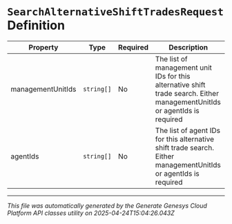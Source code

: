# `SearchAlternativeShiftTradesRequest` Definition

| Property | Type | Required | Description |
|----------|------|----------|-------------|
| managementUnitIds | `string[]` | No | The list of management unit IDs for this alternative shift trade search. Either managementUnitIds or agentIds is required |
| agentIds | `string[]` | No | The list of agent IDs for this alternative shift trade search. Either managementUnitIds or agentIds is required |

---

*This file was automatically generated by the Generate Genesys Cloud Platform API classes utility on 2025-04-24T15:04:26.043Z*